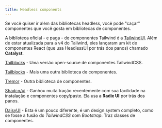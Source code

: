 ```yaml
---
title: Headless components
---
```


Se você quiser ir além das bibliotecas headless, você pode "caçar" componentes que você gosta em bibliotecas de componentes.

A biblioteca oficial - e paga - de componentes Tailwind é a [TailwindUI](https://tailwindui.com/). Além de estar atualizada para a v4 do Tailwind, eles lançaram um kit de componentes React (que usa HeadlessUI por trás dos panos) chamado **Catalyst**.

[Tailblocks](https://tailblocks.cc/) - Uma versão open-source de componentes TailwindCSS.

[Tailblocks](https://tailblocks.cc/) - Mais uma outra biblioteca de componentes.

[Tremor](https://tremor.so/) - Outra biblioteca de componentes.

[Shadcn/ui](https://ui.shadcn.com/) - Ganhou muita tração recentemente com sua facilidade na instalação e componentes copy/paste. Ela usa a **Radix UI** por trás dos panos.

[DaisyUI](https://daisyui.com/) - Esta é um pouco diferente, é um design system completo, como se fosse a fusão do *TailwindCSS* com *Bootstrap*. Traz classes de componentes.
